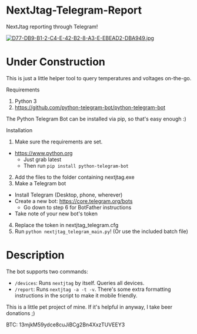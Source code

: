 # NextJtag-Telegram-Report
NextJtag reporting through Telegram!

[![D77-DB9-B1-2-C4-E-42-B2-8-A3-E-EBEAD2-DBA949.jpg](https://i.postimg.cc/yxxW0r82/D77-DB9-B1-2-C4-E-42-B2-8-A3-E-EBEAD2-DBA949.jpg)](https://postimg.cc/q6fkTwnG)

# Under Construction

This is just a little helper tool to query temperatures and voltages on-the-go.

Requirements
1. Python 3
2. https://github.com/python-telegram-bot/python-telegram-bot

The Python Telegram Bot can be installed via pip, so that's easy enough :)

Installation

1. Make sure the requirements are set.
- https://www.python.org
	- Just grab latest
	- Then run `pip install python-telegram-bot`

2. Add the files to the folder containing nextjtag.exe
3. Make a Telegram bot
- Install Telegram (Desktop, phone, wherever)
- Create a new bot: https://core.telegram.org/bots
	- Go down to step 6 for BotFather instructions
- Take note of your new bot's token

4. Replace the token in nextjtag_telegram.cfg
5. Run `python nextjtag_telegram_main.py`! (Or use the included batch file)

# Description

The bot supports two commands:
- `/devices`: Runs `nextjtag` by itself. Queries all devices.
- `/report`: Runs `nextjtag -a -t -v`. There's some extra formatting instructions in the script to make it mobile friendly.

This is a little pet project of mine. If it's helpful in anyway, I take beer donations ;)

BTC: 13mjkM59ydce8cuJiBCg2Bn4XxzTUVEEY3
